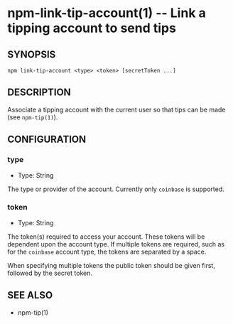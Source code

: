 npm-link-tip-account(1) -- Link a tipping account to send tips
==============================================================

## SYNOPSIS

    npm link-tip-account <type> <token> [secretToken ...]

## DESCRIPTION

Associate a tipping account with the current user so that tips can be made (see
`npm-tip(1)`).

## CONFIGURATION

### type

* Type: String

The type or provider of the account. Currently only `coinbase` is supported.

### token

* Type: String

The token(s) required to access your account. These tokens will be
dependent upon the account type. If multiple tokens are required, such as for
the `coinbase` account type, the tokens are separated by a space.

When specifying multiple tokens the public token should be given first,
followed by the secret token.

## SEE ALSO

* npm-tip(1)
